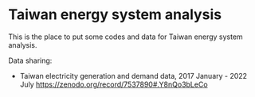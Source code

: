 # Taiwan energy system analysis

This is the place to put some codes and data for Taiwan energy system analysis.



Data sharing:
 - Taiwan electricity generation and demand data, 2017 January - 2022 July https://zenodo.org/record/7537890#.Y8nQo3bLeCo